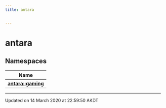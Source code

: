 ```yaml
---
title: antara


---
```


# antara









## Namespaces

| Name           |
| -------------- |
| **[antara::gaming](Namespaces/namespaceantara_1_1gaming.md)**  |














-------------------------------

Updated on 14 March 2020 at 22:59:50 AKDT